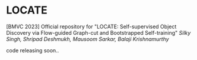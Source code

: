 # LOCATE
[BMVC 2023] Official repository for "LOCATE: Self-supervised Object Discovery via Flow-guided Graph-cut and Bootstrapped Self-training" 
*Silky Singh, Shripad Deshmukh, Mausoom Sarkar, Balaji Krishnamurthy*

code releasing soon..
